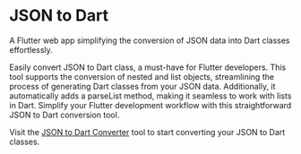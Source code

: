 # JSON to Dart

A Flutter web app simplifying the conversion of JSON data into Dart classes effortlessly.

Easily convert JSON to Dart class, a must-have for Flutter developers. This tool supports the
conversion of nested and list objects, streamlining the process of generating Dart classes from your
JSON data. Additionally, it automatically adds a parseList method, making it seamless to work with
lists in Dart. Simplify your Flutter development workflow with this straightforward JSON to Dart
conversion tool.

Visit the [JSON to Dart Converter](https://sharmadhiraj.github.io/json-to-dart/) tool to start
converting your JSON to Dart classes.
